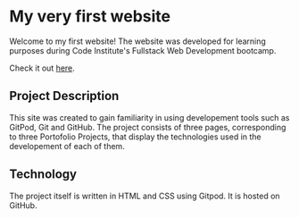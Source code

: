# My very first website

Welcome to my first website!
The website was developed for learning purposes during Code Institute's Fullstack Web Development bootcamp.

 Check it out [here](https://iulia-dubovan.github.io/my-full-template/).

## Project Description

This site was created to gain familiarity in using developement tools such as GitPod, Git and GitHub. The project consists of three pages, corresponding to three Portofolio Projects, that display the technologies used in the developement of each of them.

## Technology

The project itself is written in HTML and CSS using Gitpod. It is hosted on GitHub.
